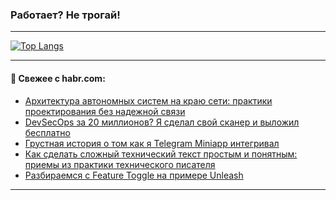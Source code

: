 ### Работает? Не трогай!

---
<!--
#### 🛠️ Technical stack:

![Java](https://img.shields.io/badge/Java-informational?logo=Oracle&style=flat&logoColor=white&color=FF4500)
![Kotlin](https://img.shields.io/badge/Kotlin-informational?logo=Kotlin&style=flat&logoColor=white&color=774D97)
![TS](https://img.shields.io/badge/TypeScript-informational?logo=typeScript&style=flat&logoColor=black&color=017acc)
![Python](https://img.shields.io/badge/Python-informational?logo=Python&style=flat&logoColor=black&color=ffdd54) <br>
![Spring](https://img.shields.io/badge/Spring-informational?logo=Spring&style=flat&logoColor=white&color=6DB33F) 
![SpringBoot](https://img.shields.io/badge/SpringBoot-informational?logo=SpringBoot&style=flat&logoColor=white&color=6DB33F)
![Nest](https://img.shields.io/badge/NestJS-informational?logo=NestJS&style=flat&logoColor=white&color=E0234E) 
![NodeJS](https://img.shields.io/badge/NodeJS-informational?logo=node.js&style=flat&logoColor=white&color=70A760)<br>
![PostgreSQL](https://img.shields.io/badge/PostgreSQL-informational?logo=PostgreSQL&style=flat&logoColor=white&color=DAA520)
![MongoDB](https://img.shields.io/badge/MongoDB-informational?logo=MongoDB&style=flat&logoColor=white&color=870000)
![Apache](https://img.shields.io/badge/Apache-informational?logo=apache&style=flat&logoColor=white&color=f74e28)

___ 
-->

<!--- #### 🛠️ : --->

[![Top Langs](https://github-readme-stats-82jvfl3w3-advtsettinggmailcoms-projects.vercel.app/api/top-langs/?username=zloylis&langs_count=10&hide_title=true&title_color=e6edf3&size_weight=0.5&count_weight=0.5&layout=compact&hide_progress=true&hide_border=true&theme=dracula&hide=css,makefile,cmake)](https://github.com/zloylis)

<!---


####  :octocat:&nbsp;&nbsp; Статистика:

![GitHub stats](https://github-readme-stats-u2qms2cxw-advtsettinggmailcoms-projects.vercel.app/api?username=zloylis&show_icons=true&hide_border=true&theme=dracula&title_color=e6edf3&include_all_commits=true&count_private=true&hide_rank=false&hide_title=true&rank_icon=github)
-->
---

#### 💬 Свежее с habr.com:

<!-- BLOG-POST-LIST:START -->
- [Архитектура автономных систем на краю сети: практики проектирования без надежной связи](https://habr.com/ru/articles/952086/?utm_source=habrahabr&utm_medium=rss&utm_campaign=952086)
- [DevSecOps за 20 миллионов? Я сделал свой сканер и выложил бесплатно](https://habr.com/ru/articles/945596/?utm_source=habrahabr&utm_medium=rss&utm_campaign=945596)
- [Грустная история о том как я Telegram Miniapp интегривал](https://habr.com/ru/articles/952064/?utm_source=habrahabr&utm_medium=rss&utm_campaign=952064)
- [Как сделать сложный технический текст простым и понятным: приемы из практики технического писателя](https://habr.com/ru/companies/bercut/articles/951972/?utm_source=habrahabr&utm_medium=rss&utm_campaign=951972)
- [Разбираемся с Feature Toggle на примере Unleash](https://habr.com/ru/companies/alfa/articles/951616/?utm_source=habrahabr&utm_medium=rss&utm_campaign=951616)
<!-- BLOG-POST-LIST:END -->

---
